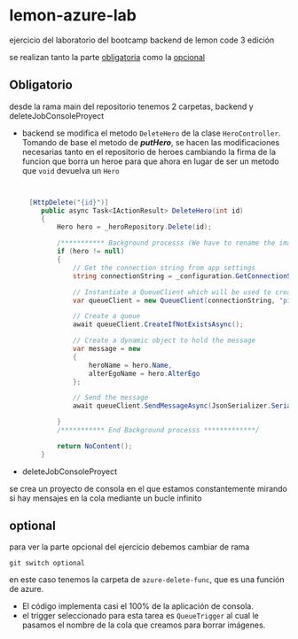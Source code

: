 # lemon-azure-lab
ejercicio del laboratorio del bootcamp backend de lemon code 3 edición

se realizan tanto la parte [obligatoria](#obligatorio) como la [opcional](#optional)

## Obligatorio

desde la rama main del repositorio tenemos 2 carpetas, backend y deleteJobConsoleProyect

- backend
se modifica el metodo `DeleteHero` de la clase `HeroController`. Tomando de base el metodo de ***putHero***, se hacen las modificaciones necesarias tanto en el repositorio de heroes cambiando la firma de la funcion que borra un heroe para que ahora en lugar de ser un metodo que `void` devuelva un `Hero` 
```csharp


     [HttpDelete("{id}")]
        public async Task<IActionResult> DeleteHero(int id)
        {
            Hero hero = _heroRepository.Delete(id);

            /*********** Background processs (We have to rename the image) *************/
            if (hero != null)
            {
                // Get the connection string from app settings
                string connectionString = _configuration.GetConnectionString("AzureStorage");

                // Instantiate a QueueClient which will be used to create and manipulate the queue
                var queueClient = new QueueClient(connectionString, "pics-to-delete");

                // Create a queue
                await queueClient.CreateIfNotExistsAsync();

                // Create a dynamic object to hold the message
                var message = new
                {
                    heroName = hero.Name,
                    alterEgoName = hero.AlterEgo
                };

                // Send the message
                await queueClient.SendMessageAsync(JsonSerializer.Serialize(message).ToString());

            }
            /*********** End Background processs *************/

            return NoContent();
        }
```

- deleteJobConsoleProyect

se crea un proyecto de consola en el que estamos constantemente mirando si hay mensajes en la cola mediante un bucle infinito


## optional

para ver la parte opcional del ejercicio debemos cambiar de rama

```shell
git switch optional
```

en este caso tenemos la carpeta de `azure-delete-func`, que es una función de azure. 

- El código implementa casi el 100% de la aplicación de consola.
- el trigger seleccionado para esta tarea es `QueueTrigger` al cual le pasamos el nombre de la cola que creamos para borrar imágenes.




